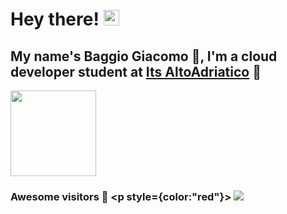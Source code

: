 # Hey there! <img src="https://media.giphy.com/media/hvRJCLFzcasrR4ia7z/giphy.gif" width="25px">
## My name's Baggio Giacomo 🥳, I'm a cloud developer student at [Its AltoAdriatico](https://www.tecnicosuperiorekennedy.it/) 🏫

<img height="137px" src="https://github-readme-stats.vercel.app/api?username=BaggioGiacomo&hide_border=true&show_icons=true&include_all_commits=true&count_private=true&line_height=21&text_color=000&icon_color=000&bg_color=0,ea6161,ffc64d,fffc4d,52fa5a&theme=graywhite" />

### Awesome visitors 💝 <p style={color:"red"}> ![](https://komarev.com/ghpvc/?username=BaggioGiacomo&label=Profile%20views&color=ce9927&style=flat)</p>
